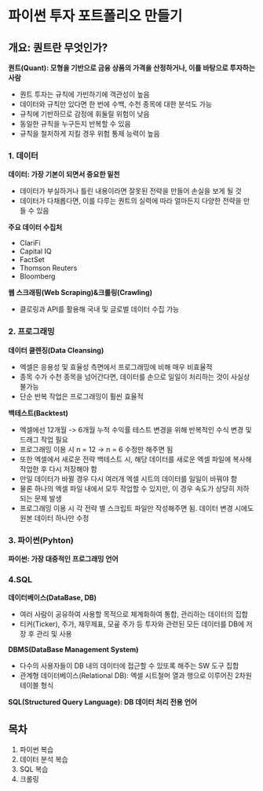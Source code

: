 # 파이썬 투자 포트폴리오 만들기

## 개요: 퀀트란 무엇인가?

**퀀트(Quant): 모형을 기반으로 금융 상품의 가격을 산정하거나, 이를 바탕으로 투자하는 사람**
- 퀀트 투자는 규칙에 가빈하기에 객관성이 높음
- 데이터와 규칙만 있다면 한 번에 수백, 수천 종목에 대한 분석도 가능
- 규칙에 기반하므로 감정에 휘둘릴 위험이 낮음
- 동일한 규칙을 누구든지 반복할 수 있음
- 규칙을 철저하게 지킬 경우 위험 통제 능력이 높음

### 1. 데이터

**데이터: 가장 기본이 되면서 중요한 밑천**
- 데이터가 부실하거나 틀린 내용이라면 잘못된 전략을 만들어 손실을 보게 될 것
- 데이터가 다채롭다면, 이를 다루는 퀀트의 실력에 따라 얼마든지 다양한 전략을 만들 수 있음

**주요 데이터 수집처**
- ClariFi
- Capital IQ
- FactSet
- Thomson Reuters
- Bloomberg

**웹 스크래핑(Web Scraping)&크롤링(Crawling)**
- 클로링과 API를 활용해 국내 및 글로벌 데이터 수집 가능

### 2. 프로그래밍

**데이터 클렌징(Data Cleansing)**
- 엑셀은 응용성 및 효율성 측면에서 프로그래밍에 비해 매우 비효율적
- 종목 수가 수천 종목을 넘어간다면, 데이터를 손으로 일일이 처리하는 것이 사실상 불가능
- 단순 반복 작업은 프로그래밍이 훨씬 효율적

**백테스트(Backtest)**
- 엑셀에선 12개월 -> 6개월 누적 수익률 테스트 변경을 위해 반복적인 수식 변경 및 드래그 작업 필요
- 프로그래밍 이용 시 n = 12 -> n = 6 수정만 해주면 됨
- 또한 엑셀에서 새로운 전략 백테스트 시, 해당 데이터를 새로운 엑셀 파일에 복사해 작업한 후 다시 저장해야 함
- 만일 데이터가 바뀔 경우 다시 여러개 엑셀 시트의 데이터를 일일이 바꿔야 함
- 물론 하나의 엑셀 파일 내에서 모두 작업할 수 있지만, 이 경우 속도가 상당히 저하되는 문제 발생
- 프로그래밍 이용 시 각 전략 별 스크립트 파일만 작성해주면 됨. 데이터 변경 시에도 원본 데이터 하나만 수정

### 3. 파이썬(Pyhton)

**파이썬: 가장 대중적인 프로그래밍 언어**

### 4.SQL

**데이터베이스(DataBase, DB)**
- 여러 사람이 공유하여 사용할 목적으로 체계화하여 통합, 관리하는 데이터의 집합
- 티커(Ticker), 주가, 재무제표, 모굪 주가 등 투자와 관련된 모든 데이터를 DB에 저장 후 관리 및 사용

**DBMS(DataBase Management System)**
- 다수의 사용자들이 DB 내의 데이터에 접근할 수 있또록 해주는 SW 도구 집합
- 관계형 데이터베이스(Relational DB): 엑셀 시트철머 열과 행으로 이루어진 2차원 테이블 형식

**SQL(Structured Query Language): DB 데이터 처리 전용 언어**

## 목차

1. 파이썬 복습
2. 데이터 분석 복습
3. SQL 복습
4. 크롤링
